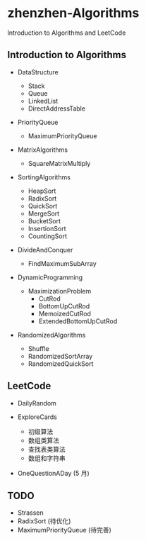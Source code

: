 # zhenzhen-Algorithms

Introduction to Algorithms and LeetCode

## Introduction to Algorithms

- DataStructure

  - Stack
  - Queue
  - LinkedList
  - DirectAddressTable

- PriorityQueue

  - MaximumPriorityQueue

- MatrixAlgorithms

  - SquareMatrixMultiply

- SortingAlgorithms

  - HeapSort
  - RadixSort
  - QuickSort
  - MergeSort
  - BucketSort
  - InsertionSort
  - CountingSort

- DivideAndConquer

  - FindMaximumSubArray

- DynamicProgramming

  - MaximizationProblem
    - CutRod
    - BottomUpCutRod
    - MemoizedCutRod
    - ExtendedBottomUpCutRod

- RandomizedAlgorithms

  - Shuffle
  - RandomizedSortArray
  - RandomizedQuickSort

## LeetCode

- DailyRandom

- ExploreCards

  - 初级算法
  - 数组类算法
  - 查找表类算法
  - 数组和字符串

- OneQuestionADay (5 月)

## TODO

- Strassen
- RadixSort (待优化)
- MaximumPriorityQueue (待完善)
